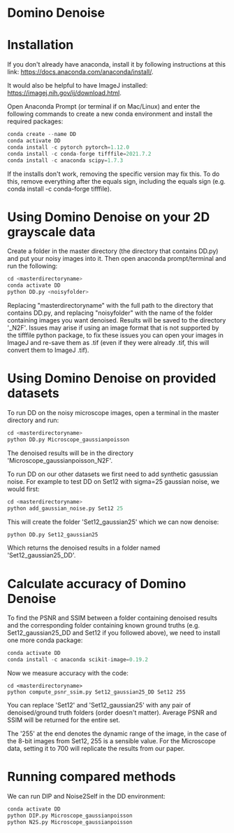 # Domino Denoise

# Installation
If you don't already have anaconda, install it by following instructions at this link: https://docs.anaconda.com/anaconda/install/.

It would also be helpful to have ImageJ installed: https://imagej.nih.gov/ij/download.html.

Open Anaconda Prompt (or terminal if on Mac/Linux) and enter the following commands to create a new conda environment and install the required packages:

```python
conda create --name DD
conda activate DD
conda install -c pytorch pytorch=1.12.0
conda install -c conda-forge tifffile=2021.7.2
conda install -c anaconda scipy=1.7.3
```
If the installs don't work, removing the specific version may fix this. To do this, remove everything after the equals sign, including the equals sign (e.g. conda install -c conda-forge tifffile).
# Using Domino Denoise on your 2D grayscale data

Create a folder in the master directory (the directory that contains DD.py) and put your noisy images into it. Then open anaconda prompt/terminal and run the following:

```python
cd <masterdirectoryname>
conda activate DD
python DD.py <noisyfolder>
```
Replacing "masterdirectoryname" with the full path to the directory that contains DD.py, and replacing "noisyfolder" with the name of the folder containing images you want denoised. Results will be saved to the directory '<noisyolder>_N2F'. Issues may arise if using an image format that is not supported by the tifffile python package, to fix these issues you can open your images in ImageJ and re-save them as .tif (even if they were already .tif, this will convert them to ImageJ .tif).
  

# Using Domino Denoise on provided datasets

To run DD on the noisy microscope images, open a terminal in the master directory and run:

```python
cd <masterdirectoryname>
python DD.py Microscope_gaussianpoisson
```
The denoised results will be in the directory 'Microscope_gaussianpoisson_N2F'.

To run DD on our other datasets we first need to add synthetic gasussian noise. For example to test DD on Set12 with sigma=25 gaussian noise, we would first: 
```python
cd <masterdirectoryname>
python add_gaussian_noise.py Set12 25
```
This will create the folder 'Set12_gaussian25' which we can now denoise:

```python
python DD.py Set12_gaussian25
```
Which returns the denoised results in a folder named 'Set12_gaussian25_DD'.
  


# Calculate accuracy of Domino Denoise

To find the PSNR and SSIM between a folder containing denoised results and the corresponding folder containing known ground truths (e.g. Set12_gaussian25_DD and Set12 if you followed above), we need to install one more conda package:

```python
conda activate DD
conda install -c anaconda scikit-image=0.19.2
```

Now we measure accuracy with the code:
```terminal
cd <masterdirectoryname>
python compute_psnr_ssim.py Set12_gaussian25_DD Set12 255
```

You can replace 'Set12' and 'Set12_gaussian25' with any pair of denoised/ground truth folders (order doesn't matter). Average PSNR and SSIM will be returned for the entire set.

The '255' at the end denotes the dynamic range of the image, in the case of the 8-bit images from Set12, 255 is a sensible value. For the Microscope data, setting it to 700 will replicate the results from our paper.
  

  
# Running compared methods

We can run DIP and Noise2Self in the DD environment:

```python
conda activate DD
python DIP.py Microscope_gaussianpoisson
python N2S.py Microscope_gaussianpoisson
```

